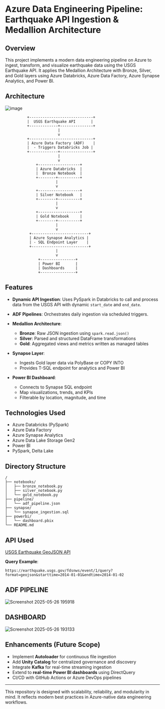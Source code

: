 # Azure Data Engineering Pipeline: Earthquake API Ingestion & Medallion Architecture

## Overview

This project implements a modern data engineering pipeline on Azure to ingest, transform, and visualize earthquake data using the USGS Earthquake API. It applies the Medallion Architecture with Bronze, Silver, and Gold layers using Azure Databricks, Azure Data Factory, Azure Synapse Analytics, and Power BI.

## Architecture
![image](https://github.com/user-attachments/assets/6d4b7be0-900c-4a88-b107-b82e1d2b0db4)

```
          +-----------------------------+
          |  USGS Earthquake API       |
          +-------------+---------------+
                        |
                        v
          +-----------------------------+
          | Azure Data Factory (ADF)    |
          |  - Triggers Databricks Job |
          +-------------+---------------+
                        |
                        v
              +-------------------+
              | Azure Databricks  |
              |  Bronze Notebook  |
              +--------+----------+
                       |
                       v
              +-------------------+
              | Silver Notebook   |
              +--------+----------+
                       |
                       v
              +-------------------+
              | Gold Notebook     |
              +--------+----------+
                       |
                       v
           +--------------------------+
           | Azure Synapse Analytics |
           | - SQL Endpoint Layer    |
           +--------------------------+
                       |
                       v
               +----------------+
               | Power BI       |
               | Dashboards     |
               +----------------+
```

## Features

* **Dynamic API Ingestion**: Uses PySpark in Databricks to call and process data from the USGS API with dynamic `start_date` and `end_date`.
* **ADF Pipelines**: Orchestrates daily ingestion via scheduled triggers.
* **Medallion Architecture**:

  * **Bronze**: Raw JSON ingestion using `spark.read.json()`
  * **Silver**: Parsed and structured DataFrame transformations
  * **Gold**: Aggregated views and metrics written as managed tables
* **Synapse Layer**:

  * Ingests Gold layer data via PolyBase or COPY INTO
  * Provides T-SQL endpoint for analytics and Power BI
* **Power BI Dashboard**:

  * Connects to Synapse SQL endpoint
  * Map visualizations, trends, and KPIs
  * Filterable by location, magnitude, and time

## Technologies Used

* Azure Databricks (PySpark)
* Azure Data Factory
* Azure Synapse Analytics
* Azure Data Lake Storage Gen2
* Power BI
* PySpark, Delta Lake

## Directory Structure

```
/
├── notebooks/
│   ├── bronze_notebook.py
│   ├── silver_notebook.py
│   └── gold_notebook.py
├── pipeline/
│   └── adf_pipeline.json
├── synapse/
│   └── synapse_ingestion.sql
├── powerbi/
│   └── dashboard.pbix
└── README.md
```

## API Used

[USGS Earthquake GeoJSON API](https://earthquake.usgs.gov/fdsnws/event/1/)

**Query Example**:

```
https://earthquake.usgs.gov/fdsnws/event/1/query?format=geojson&starttime=2014-01-01&endtime=2014-01-02
```

## ADF PIPELINE

![Screenshot 2025-05-26 195918](https://github.com/user-attachments/assets/6d1b281b-2684-42b1-afbf-48fdbf1f9214)

## DASHBOARD

![Screenshot 2025-05-26 193133](https://github.com/user-attachments/assets/07c0156c-2361-4f50-ac0c-93835c4a395e)

## Enhancements (Future Scope)

* Implement **Autoloader** for continuous file ingestion
* Add **Unity Catalog** for centralized governance and discovery
* Integrate **Kafka** for real-time streaming ingestion
* Extend to **real-time Power BI dashboards** using DirectQuery
* CI/CD with GitHub Actions or Azure DevOps pipelines

---

This repository is designed with scalability, reliability, and modularity in mind. It reflects modern best practices in Azure-native data engineering workflows.
